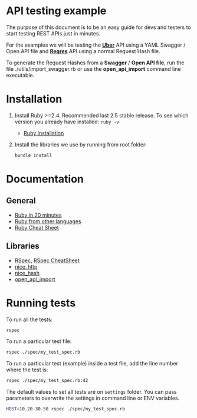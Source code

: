 # API testing example

The purpose of this document is to be an easy guide for devs and testers to start testing REST APIs just in minutes.

For the examples we will be testing the [**Uber**](https://api.uber.com) API using a YAML Swagger / Open API file and [**Reqres**](https://reqres.in/) API using a normal Request Hash file.

To generate the Request Hashes from a **Swagger** / **Open API file**, run the file ./utils/import_swagger.rb or use the **open_api_import** command line executable.


# Installation

1. Install Ruby >=2.4. Recommended last 2.5 stable release. To see which version you already have installed: `ruby -v`
    * [Ruby Installation](https://www.ruby-lang.org/en/documentation/installation/)

2. Install the libraries we use by running from root folder:
    ```bash
    bundle install
    ```    
    
# Documentation

## General 
  * [Ruby in 20 minutes](https://www.ruby-lang.org/en/documentation/quickstart/)
  * [Ruby from other languages](https://www.ruby-lang.org/en/documentation/ruby-from-other-languages/)
  * [Ruby Cheat Sheet](https://learnxinyminutes.com/docs/ruby/)

## Libraries
  * [RSpec](http://rspec.info/), [RSpec CheatSheet](https://devhints.io/rspec)
  * [nice_http](https://github.com/MarioRuiz/nice_http)
  * [nice_hash](https://github.com/MarioRuiz/nice_hash)
  * [open_api_import](https://github.com/MarioRuiz/open_api_import)

# Running tests

To run all the tests:
```bash
rspec
```

To run a particular test file:
```bash
rspec ./spec/my_test_spec.rb
```

To run a particular test (example) inside a test file, add the line number where the test is:
```bash
rspec ./spec/my_test_spec.rb:42
```

The default values to set all tests are on `settings` folder. You can pass parameters to overwrite the settings in command line or ENV variables.

```bash
HOST=10.20.30.50 rspec ./spec/my_test_spec.rb
```
